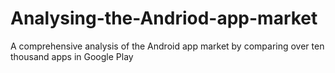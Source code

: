 # Analysing-the-Andriod-app-market
A comprehensive analysis of the Android app market by comparing over ten thousand apps in Google Play
